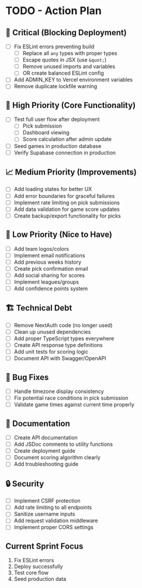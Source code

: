 # TODO - Action Plan

## 🚨 Critical (Blocking Deployment)
- [ ] Fix ESLint errors preventing build
  - [ ] Replace all `any` types with proper types
  - [ ] Escape quotes in JSX (use `&quot;`)
  - [ ] Remove unused imports and variables
  - [ ] OR create balanced ESLint config
- [ ] Add ADMIN_KEY to Vercel environment variables
- [ ] Remove duplicate lockfile warning

## 🎯 High Priority (Core Functionality)
- [ ] Test full user flow after deployment
  - [ ] Pick submission
  - [ ] Dashboard viewing
  - [ ] Score calculation after admin update
- [ ] Seed games in production database
- [ ] Verify Supabase connection in production

## 📈 Medium Priority (Improvements)
- [ ] Add loading states for better UX
- [ ] Add error boundaries for graceful failures
- [ ] Implement rate limiting on pick submissions
- [ ] Add data validation for game score updates
- [ ] Create backup/export functionality for picks

## 🎨 Low Priority (Nice to Have)
- [ ] Add team logos/colors
- [ ] Implement email notifications
- [ ] Add previous weeks history
- [ ] Create pick confirmation email
- [ ] Add social sharing for scores
- [ ] Implement leagues/groups
- [ ] Add confidence points system

## 🏗️ Technical Debt
- [ ] Remove NextAuth code (no longer used)
- [ ] Clean up unused dependencies
- [ ] Add proper TypeScript types everywhere
- [ ] Create API response type definitions
- [ ] Add unit tests for scoring logic
- [ ] Document API with Swagger/OpenAPI

## 🐛 Bug Fixes
- [ ] Handle timezone display consistency
- [ ] Fix potential race conditions in pick submission
- [ ] Validate game times against current time properly

## 📝 Documentation
- [ ] Create API documentation
- [ ] Add JSDoc comments to utility functions
- [ ] Create deployment guide
- [ ] Document scoring algorithm clearly
- [ ] Add troubleshooting guide

## 🔒 Security
- [ ] Implement CSRF protection
- [ ] Add rate limiting to all endpoints
- [ ] Sanitize username inputs
- [ ] Add request validation middleware
- [ ] Implement proper CORS settings

## Current Sprint Focus
1. Fix ESLint errors
2. Deploy successfully
3. Test core flow
4. Seed production data